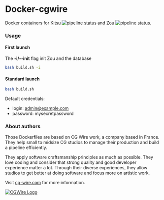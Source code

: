# Docker-cgwire

Docker containers for [Kitsu](https://kitsu.cg-wire.com/) [![pipeline status](https://gitlab.com/mathbou/docker-cgwire/badges/kitsu/pipeline.svg)](https://gitlab.com/mathbou/docker-cgwire/commits/kitsu) and [Zou](https://zou.cg-wire.com/) [![pipeline status](https://gitlab.com/mathbou/docker-cgwire/badges/zou/pipeline.svg)](https://gitlab.com/mathbou/docker-cgwire/commits/zou).

### Usage

#### First launch

The **-i/--init** flag init Zou and the database

```bash
bash build.sh -i
```

#### Standard launch

```bash
bash build.sh
```

Default credentials:

* login: admin@example.com
* password: mysecretpassword


### About authors

Those Dockerfiles are based on CG Wire work, a company based in France. They help small
to midsize CG studios to manage their production and build a pipeline
efficiently.

They apply software craftsmanship principles as much as possible. They love
coding and consider that strong quality and good developer experience matter a lot.
Through their diverse experiences, they allow studios to get better at doing
software and focus more on  artistic work.

Visit [cg-wire.com](https://cg-wire.com) for more information.

[![CGWire Logo](https://zou.cg-wire.com/cgwire.png)](https://cgwire.com)